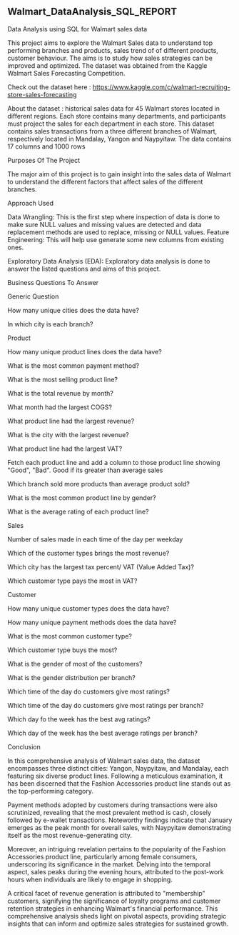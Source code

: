 ## Walmart_DataAnalysis_SQL_REPORT

Data Analysis using SQL for Walmart sales data

This project aims to explore the Walmart Sales data to understand top performing branches and products, sales trend of of different products, customer behaviour. The aims is to study how sales strategies can be improved and optimized. The dataset was obtained from the Kaggle Walmart Sales Forecasting Competition.

Check out the dataset here : https://www.kaggle.com/c/walmart-recruiting-store-sales-forecasting


About the dataset : 
historical sales data for 45 Walmart stores located in different regions. Each store contains many departments, and participants must project the sales for each department in each store. This dataset contains sales transactions from a three different branches of Walmart, respectively located in Mandalay, Yangon and Naypyitaw. The data contains 17 columns and 1000 rows

Purposes Of The Project

The major aim of this project is to gain insight into the sales data of Walmart to understand the different factors that affect sales of the different branches.

Approach Used

Data Wrangling: This is the first step where inspection of data is done to make sure NULL values and missing values are detected and data replacement methods are used to replace, missing or NULL values. Feature Engineering: This will help use generate some new columns from existing ones. 

Exploratory Data Analysis (EDA): Exploratory data analysis is done to answer the listed questions and aims of this project.

Business Questions To Answer

Generic Question

How many unique cities does the data have?

In which city is each branch?

Product

How many unique product lines does the data have?

What is the most common payment method?

What is the most selling product line?

What is the total revenue by month?

What month had the largest COGS?

What product line had the largest revenue?

What is the city with the largest revenue?

What product line had the largest VAT?

Fetch each product line and add a column to those product line showing "Good", "Bad". Good if its greater than average sales

Which branch sold more products than average product sold?

What is the most common product line by gender?

What is the average rating of each product line?


Sales

Number of sales made in each time of the day per weekday

Which of the customer types brings the most revenue?

Which city has the largest tax percent/ VAT (Value Added Tax)?

Which customer type pays the most in VAT?

Customer

How many unique customer types does the data have?

How many unique payment methods does the data have?

What is the most common customer type?

Which customer type buys the most?

What is the gender of most of the customers?

What is the gender distribution per branch?

Which time of the day do customers give most ratings?

Which time of the day do customers give most ratings per branch?

Which day fo the week has the best avg ratings?

Which day of the week has the best average ratings per branch?

Conclusion

In this comprehensive analysis of Walmart sales data, the dataset encompasses three distinct cities: Yangon, Naypyitaw, and Mandalay, each featuring six diverse product lines. Following a meticulous examination, it has been discerned that the Fashion Accessories product line stands out as the top-performing category.

Payment methods adopted by customers during transactions were also scrutinized, revealing that the most prevalent method is cash, closely followed by e-wallet transactions. Noteworthy findings indicate that January emerges as the peak month for overall sales, with Naypyitaw demonstrating itself as the most revenue-generating city.

Moreover, an intriguing revelation pertains to the popularity of the Fashion Accessories product line, particularly among female consumers, underscoring its significance in the market. Delving into the temporal aspect, sales peaks during the evening hours, attributed to the post-work hours when individuals are likely to engage in shopping.

A critical facet of revenue generation is attributed to "membership" customers, signifying the significance of loyalty programs and customer retention strategies in enhancing Walmart's financial performance. This comprehensive analysis sheds light on pivotal aspects, providing strategic insights that can inform and optimize sales strategies for sustained growth.
